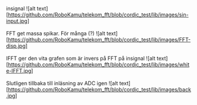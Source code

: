 insignal 
![alt text][https://github.com/RoboKamu/telekom_fft/blob/cordic_test/lib/images/sin-input.jpg]
</br>
</br>
FFT get massa spikar. För många (?)
![alt text][https://github.com/RoboKamu/telekom_fft/blob/cordic_test/lib/images/FFT-disp.jpg]
</br>
</br>
IFFT ger den vita grafen som är invers på FFT på insignal
![alt text][https://github.com/RoboKamu/telekom_fft/blob/cordic_test/lib/images/white-IFFT.jpg]
</br>
</br>
Slutligen tillbaka till inläsning av ADC igen
![alt text][https://github.com/RoboKamu/telekom_fft/blob/cordic_test/lib/images/back.jpg]
